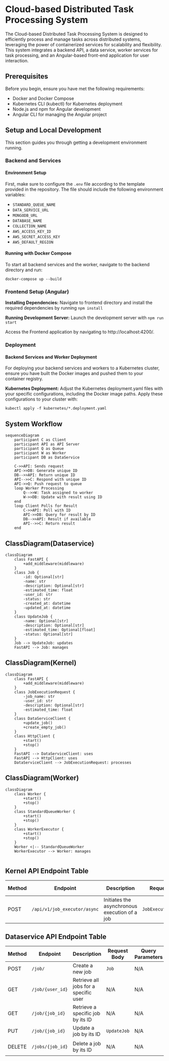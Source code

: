 # Cloud-based Distributed Task Processing System

The Cloud-based Distributed Task Processing System is designed to efficiently process and manage tasks across distributed systems, leveraging the power of containerized services for scalability and flexibility. This system integrates a backend API, a data service, worker services for task processing, and an Angular-based front-end application for user interaction.

## Prerequisites

Before you begin, ensure you have met the following requirements:
- Docker and Docker Compose
- Kubernetes CLI (kubectl) for Kubernetes deployment
- Node.js and npm for Angular development
- Angular CLI for managing the Angular project

## Setup and Local Development

This section guides you through getting a development environment running.

### Backend and Services

#### Environment Setup

First, make sure to configure the `.env` file according to the template provided in the repository. The file should include the following environment variables:

- `STANDARD_QUEUE_NAME`
- `DATA_SERVICE_URL`
- `MONGODB_URL`
- `DATABASE_NAME`
- `COLLECTION_NAME`
- `AWS_ACCESS_KEY_ID`
- `AWS_SECRET_ACCESS_KEY`
- `AWS_DEFAULT_REGION`

#### Running with Docker Compose

To start all backend services and the worker, navigate to the backend directory and run:

```
docker-compose up --build
```
### Frontend Setup (Angular)

**Installing Dependencies:** Navigate to frontend directory and install the required dependencies by running `npm install`

**Running Development Server:** Launch the development server with `npm run start`

Access the Frontend application by navigating to http://localhost:4200/.

### Deployment

#### Backend Services and Worker Deployment
For deploying your backend services and workers to a Kubernetes cluster, ensure you have built the Docker images and pushed them to your container registry.

**Kubernetes Deployment:** Adjust the Kubernetes deployment.yaml files with your specific configurations, including the Docker image paths. Apply these configurations to your cluster with:

```
kubectl apply -f kubernetes/*.deployment.yaml
```

## System Workflow

```mermaid
sequenceDiagram
    participant C as Client
    participant API as API Server
    participant Q as Queue
    participant W as Worker
    participant DB as DataService

    C->>API: Sends request
    API->>DB: Generate unique ID
    DB-->>API: Return unique ID
    API-->>C: Respond with unique ID
    API->>Q: Push request to queue
    loop Worker Processing
        Q-->>W: Task assigned to worker
        W->>DB: Update with result using ID
    end
    loop Client Polls for Result
        C->>API: Poll with ID
        API->>DB: Query for result by ID
        DB-->>API: Result if available
        API-->>C: Return result
    end
```

## ClassDiagram(Dataservice)

```mermaid
classDiagram
    class FastAPI {
        +add_middleware(middleware)
    }
    class Job {
        -id: Optional[str]
        -name: str
        -description: Optional[str]
        -estimated_time: float
        -user_id: str
        -status: str
        -created_at: datetime
        -updated_at: datetime
    }
    class UpdateJob {
        -name: Optional[str]
        -description: Optional[str]
        -estimated_time: Optional[float]
        -status: Optional[str]
    }
    Job --> UpdateJob: updates
    FastAPI --> Job: manages
```

## ClassDiagram(Kernel)
```mermaid
classDiagram
    class FastAPI {
        +add_middleware(middleware)
    }
    class JobExecutionRequest {
        -job_name: str
        -user_id: str
        -description: Optional[str]
        -estimated_time: float
    }
    class DataServiceClient {
        +update_job()
        +create_empty_job()
    }
    class HttpClient {
        +start()
        +stop()
    }
    FastAPI --> DataServiceClient: uses
    FastAPI --> HttpClient: uses
    DataServiceClient --> JobExecutionRequest: processes

```
## ClassDiagram(Worker)

```mermaid
classDiagram
    class Worker {
        +start()
        +stop()
    }
    class StandardQueueWorker {
        +start()
        +stop()
    }
    class WorkerExecutor {
        +start()
        +stop()
    }
    Worker <|-- StandardQueueWorker
    WorkerExecutor --> Worker: manages


```

## Kernel API Endpoint Table
| Method | Endpoint                | Description                             | Request Body         | Query Parameters | Response              |
|--------|-------------------------|-----------------------------------------|----------------------|------------------|-----------------------|
| POST   | `/api/v1/job_executor/async`    | Initiates the asynchronous execution of a job      | `JobExecutionRequest`   | `executor` (optional)   | `{status: 200, job_id: <job_id>}` |


## Dataservice API Endpoint Table
| Method | Endpoint                | Description                             | Request Body         | Query Parameters | Response              |
|--------|-------------------------|-----------------------------------------|----------------------|------------------|-----------------------|
| POST   | `/job/`                 | Create a new job                        | `Job`                | N/A              | `{"id": <new_job_id>}`|
| GET    | `/job/{user_id}`        | Retrieve all jobs for a specific user   | N/A                  | N/A              | `[Job]`               |
| GET    | `/job/{job_id}`         | Retrieve a specific job by its ID       | N/A                  | N/A              | `Job`                 |
| PUT    | `/job/{job_id}`         | Update a job by its ID                  | `UpdateJob`          | N/A              | `UpdateJob`           |
| DELETE | `/jobs/{job_id}`        | Delete a job by its ID                  | N/A                  | N/A              | `{"message": "Job <job_id> deleted."}` |
